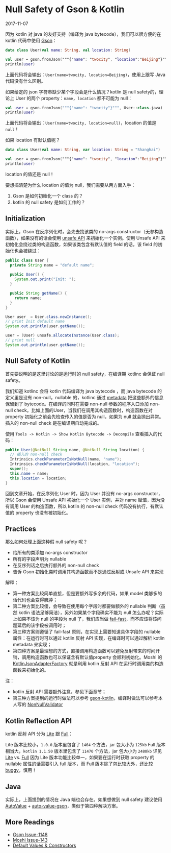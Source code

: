 # Null Safety of Gson & Kotlin

2017-11-07

因为 kotlin 对 java 的友好支持（编译为 java bytecode），我们可以很方便的在 kotlin 代码中使用 [Gson](https://github.com/google/gson/)：

```kotlin
data class User(val name: String, val location: String)

val user = gson.fromJson("""{"name": "twocity", "location":"Beijing"}""", User::class.java)
println(user)
```

上面代码将会输出：`User(name=twocity, location=Beijing)`，使用上跟写 Java 代码没有什么区别。

如果给定的 json 字符串缺少某个字段会是什么情况？kotlin 是 null safety的，理论上 User 的两个 property：`name`，`location` 都不可能为 null：

```kotlin
val user = gson.fromJson("""{"name": "twocity"}""", User::class.java)
println(user)
```

上面代码将会输出：`User(name=twocity, location=null)`，location 的值是 `null`！

如果 location 有默认值呢？

```kotlin
data class User(val name: String, var location: String = "Shanghai")

val user = gson.fromJson("""{"name": "twocity", "location":"Beijing"}""", User::class.java)
println(user)
```
location 的值还是 null！

要想搞清楚为什么 location 的值为 null，我们需要从两方面入手：

1. Gson 是如何初始化一个 class 的？
2. kotlin 的 null safety 是如何工作的？


## Initialization

实际上，Gson 在反序列化时，会先去找该类的 no-args constructor（无参构造函数），如果没有的话会使用 [unsafe API](http://mishadoff.com/blog/java-magic-part-4-sun-dot-misc-dot-unsafe/) 来初始化一个实例。使用 Unsafe API 来初始化会绕过类的构造函数，如果该类包含有默认值的 field 的话，该 field 的初始化也会被绕过：

```java
public class User {
  private String name = "default name";
  
  public User() {
    System.out.print("Init: ");
  }

  public String getName() {
    return name;
  }
}

User user  = User.class.newInstance();
// print Init default name
System.out.println(user.getName()); 

user = (User) unsafe.allocateInstance(User.class);
// print null
System.out.println(user.getName());
```

## Null Safety of Kotlin

首先要说明的是这里讨论的是运行时的 null safety，在编译期 kotlinc 会保证 null safety。

我们知道 kotlinc 会将 kotlin 代码编译为 java bytecode ，而 java bytecode 的定义里是没有 non-null，nullable 的，kotlinc 通过 [metadata](https://blog.twocities.me/@kotlin.metadata.html) 把这些额外的信息保留到了 bytecode。在编译的同时在需要 non-null 参数的程序入口添加 non-null check。比如上面的User，当我们在调用其构造函数时，构造函数在对 property 初始化之前会先检查传入的值是否为 null，如果为 null 就会抛出异常。插入的 non-null check 是在编译期自动完成的。

使用 `Tools -> Kotlin -> Show Kotlin Bytecode -> Decompile` 查看插入的代码：

```java
public User(@NotNull String name, @NotNull String location) {
  // 插入的 non-null check
  Intrinsics.checkParameterIsNotNull(name, "name");
  Intrinsics.checkParameterIsNotNull(location, "location");
  super();
  this.name = name;
  this.location = location;
}
```

回到文章开始，在反序列化 User 时，因为 User 并没有 no-args constructor，所以 Gson 会使用 Unsafe API 初始化一个 User 实例，并对 name 赋值，因为没有调用 User 的构造函数，所以 kotlin 的 non-null check 代码没有执行，有默认值的 property 也没有被初始化。

## Practices

那么如何处理上面这种假 null safety 呢？

+ 给所有的类添加 no-args constructor
+ 所有的字段声明为 nullable
+ 在反序列话之后执行额外的 non-null check
+ 告诉 Gson 初始化类时调用其构造函数而不是通过反射或 Unsafe API 来实现

解释：

+ 第一种方案比较简单直接，但是要额外写多余的代码，如果 model 类够多的话代码也会变得臃肿；
+ 第二种方案比较傻，会导致在使用每个字段时都要做额外的 nullable 判断（虽然 kotlin 语法足够简洁），另外如果某个字段确实不能为 null 怎么办呢？实际上如果不该为 null 的字段为 null 了，我们应当做 [fail-fast](https://www.wikiwand.com/en/Fail-fast)，而不应该将该问题延后的该字段被调用时；
+ 第三种方案则遵循了 fail-fast 原则，在实现上需要知道具体字段的 nullable 属性：在运行时可以通过 kotlin 反射 API 实现，在编译时可以通过解析 kotlin metadata 来实现；
+ 第四种方案是最理想的方式，直接调用构造函数可以避免反射带来的时间开销，调用构造函数也可以保证含有默认值property 会顺利初始化。Moshi 的 [KotlinJsonAdapterFactory](https://github.com/square/moshi#kotlin-support) 就是利用 kotlin 反射 API 在运行时调用类的构造函数来初始化的。

注：

+ kotlin 反射 API 需要额外注意，参见下面章节；
+ 第三种方案提到的运行时做法可以参考 [gson-kotlin](https://github.com/sargunv/gson-kotlin)，编译时做法可以参考本人写的 [NonNullValidator](https://github.com/twocity/NonNullValidator)

## Kotlin Reflection API

kotlin 反射 API 分为 [Lite](https://github.com/Kotlin/kotlinx.reflect.lite) 跟 [Full](https://kotlinlang.org/api/latest/jvm/stdlib/kotlin.reflect.full/index.html)：

Lite 版本比较小，`1.0.0` 版本里包含了 `1464` 个方法，jar 包大小为 `125kb`
Full 版本相当大，`kotlin 1.1.50` 版本里包含了 `11470` 个方法，jar 包大小为 `2480kb`
详见 [Lite](http://www.methodscount.com/?lib=org.jetbrains.kotlinx%3Akotlinx.reflect.lite%3A1.0.0
) vs. [Full](http://www.methodscount.com/?lib=org.jetbrains.kotlin%3Akotlin-reflect%3A1.1.50
)
因为 Lite 版本功能比较单一，如果要在运行时获取 property 的 nullable 属性的话需要引入 full 版本，而 Full 版本除了包比较大外，还比较 [buggy](https://mp.weixin.qq.com/s/3h2d5zYfQL5KRadqVKfZ4A)，慎用！

## Java

实际上，上面提到的情况在 Java 端也会存在。如果想做到 null safety 建议使用 [AutoValue](https://github.com/google/auto/tree/master/value) + [auto-value-gson](https://github.com/rharter/auto-value-gson)，类似于第四种解决方案。

## More Readings

+ [Gson Issue-1148](https://github.com/google/gson/issues/1148)
+ [Moshi Issue-143](https://github.com/square/moshi/issues/143)
+ [Default Values & Constructors](https://github.com/square/moshi#default-values--constructors)

